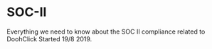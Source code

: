 # SOC-II
Everything we need to know about the SOC II compliance related to DoohClick
Started 19/8 2019.
 
